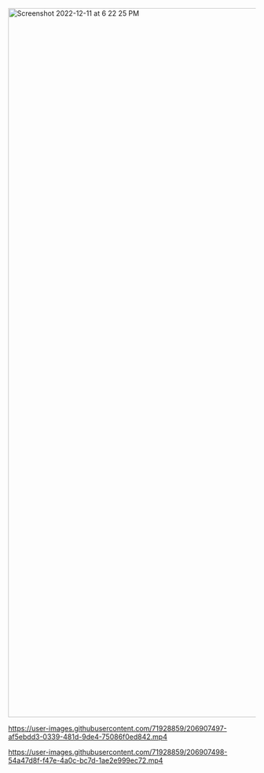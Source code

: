 
<img width="1440" alt="Screenshot 2022-12-11 at 6 22 25 PM" src="https://user-images.githubusercontent.com/71928859/206907495-0252d111-f5ff-4aa3-9376-fbc425e9d69e.png">


https://user-images.githubusercontent.com/71928859/206907497-af5ebdd3-0339-481d-9de4-75086f0ed842.mp4



https://user-images.githubusercontent.com/71928859/206907498-54a47d8f-f47e-4a0c-bc7d-1ae2e999ec72.mp4


